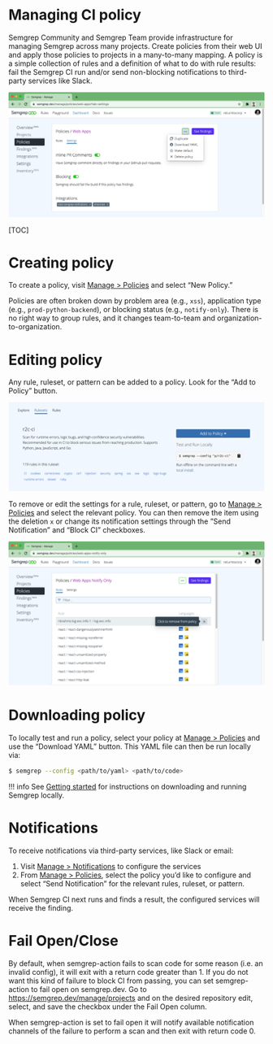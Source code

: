 # Managing CI policy

Semgrep Community and Semgrep Team provide infrastructure for managing Semgrep across many projects. Create policies from their web UI and apply those policies to projects in a many-to-many mapping. A policy is a simple collection of rules and a definition of what to do with rule results: fail the Semgrep CI run and/or send non-blocking notifications to third-party services like Slack.

![Sample policy with rules set to send notifcations and block builds](img/policy-sample.png "Policy to block and notify when results are found.")

[TOC]

# Creating policy

To create a policy, visit [Manage > Policies](https://semgrep.dev/manage/policy) and select “New Policy.”

Policies are often broken down by problem area (e.g., `xss`), application type (e.g., `prod-python-backend`), or blocking status (e.g., `notify-only`). There is no right way to group rules, and it changes team-to-team and organization-to-organization.

# Editing policy

Any rule, ruleset, or pattern can be added to a policy. Look for the “Add to Policy” button.

![A ruleset with an "Add to Policy" button visible](img/ruleset.png "A ruleset showing 'Add to Policy'")

To remove or edit the settings for a rule, ruleset, or pattern, go to [Manage > Policies](https://semgrep.dev/manage/policy) and select the relevant policy. You can then remove the item using the deletion `x` or change its notification settings through the ”Send Notification” and “Block CI” checkboxes.

![Policy with deletion button active](img/remove-from-policy.png "A rule being removed from a policy")

# Downloading policy

To locally test and run a policy, select your policy at [Manage > Policies](https://semgrep.dev/manage/policy) and use the “Download YAML” button. This YAML file can then be run locally via:

```bash
$ semgrep --config <path/to/yaml> <path/to/code>
```

!!! info
    See [Getting started](getting-started.md) for instructions on downloading and running Semgrep locally.

# Notifications

To receive notifications via third-party services, like Slack or email:

1. Visit [Manage > Notifications](https://semgrep.dev/manage/notifications) to configure the services
2. From [Manage > Policies](https://semgrep.dev/manage/policy), select the policy you’d like to configure and select “Send Notification” for the relevant rules, ruleset, or pattern.

When Semgrep CI next runs and finds a result, the configured services will receive the finding.

# Fail Open/Close

By default, when semgrep-action fails to scan code for some reason (i.e. an invalid config), it will exit with a return code greater than 1. If you do not want this kind of failure to block CI from passing, you can set semgrep-action to fail open on semgrep.dev. Go to https://semgrep.dev/manage/projects and on the desired repository edit, select, and save the checkbox under the Fail Open column.

When semgrep-action is set to fail open it will notify available notification channels of the failure to perform a scan and then exit with return code 0.
